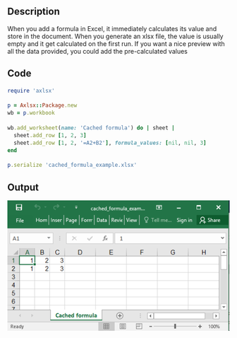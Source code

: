 ## Description

When you add a formula in Excel, it immediately calculates its value and store in the document. When you generate an xlsx file, the value is usually empty and it get calculated on the first run. If you want a nice preview with all the data provided, you could add the pre-calculated values

## Code

```ruby
require 'axlsx'

p = Axlsx::Package.new
wb = p.workbook

wb.add_worksheet(name: 'Cached formula') do | sheet |
  sheet.add_row [1, 2, 3]
  sheet.add_row [1, 2, '=A2+B2'], formula_values: [nil, nil, 3]
end

p.serialize 'cached_formula_example.xlsx'
```

## Output

![Output](images/cached_formula_example.png "Output")
